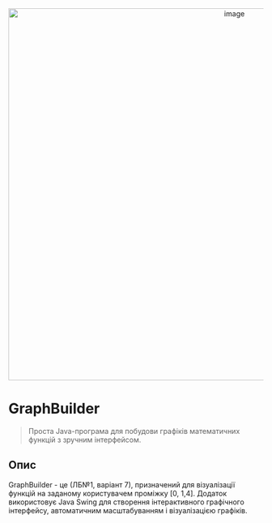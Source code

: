 <div style="text-align: center;">
  <img width="877" height="735" alt="image" src="https://github.com/user-attachments/assets/05b3c865-502e-4157-ae4c-07a923b36c9c" />
</div>

# GraphBuilder

> Проста Java-програма для побудови графіків математичних функцій з зручним інтерфейсом.

## Опис
GraphBuilder - це (ЛБ№1, варіант 7), призначений для візуалізації функцій на заданому користувачем проміжку [0, 1,4]. Додаток використовує Java Swing для створення інтерактивного графічного інтерфейсу, автоматичним масштабуванням і візуалізацією графіків.
